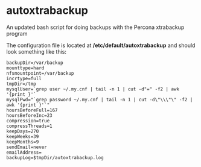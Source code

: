 # autoxtrabackup
An updated bash script for doing backups with the Percona xtrabackup program

The configuration file is located at **/etc/default/autoxtrabackup** and should look something like this:

```
backupDir=/var/backup
mounttype=hard
nfsmountpoint=/var/backup
incrtype=full
tmpDir=/tmp
mysqlUser=`grep user ~/.my.cnf | tail -n 1 | cut -d"=" -f2 | awk '{print }'`
mysqlPwd="`grep password ~/.my.cnf | tail -n 1 | cut -d\"\\\"\" -f2 | awk '{print }'`"
hoursBeforeFull=167
hoursBeforeInc=23
compression=true
compressThreads=1
keepDays=270
keepWeeks=39
keepMonths=9
sendEmail=never
emailAddress=
backupLog=$tmpDir/autoxtrabackup.log
```
